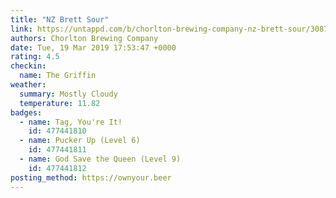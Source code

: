 ```yaml
---
title: "NZ Brett Sour"
link: https://untappd.com/b/chorlton-brewing-company-nz-brett-sour/3087190
authors: Chorlton Brewing Company
date: Tue, 19 Mar 2019 17:53:47 +0000
rating: 4.5
checkin:
  name: The Griffin
weather:
  summary: Mostly Cloudy
  temperature: 11.82
badges:
  - name: Tag, You're It!
    id: 477441810
  - name: Pucker Up (Level 6)
    id: 477441811
  - name: God Save the Queen (Level 9)
    id: 477441812
posting_method: https://ownyour.beer
---
```

